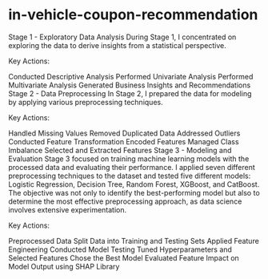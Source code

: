 # in-vehicle-coupon-recommendation
Stage 1 - Exploratory Data Analysis
During Stage 1, I concentrated on exploring the data to derive insights from a statistical perspective.

Key Actions:

Conducted Descriptive Analysis
Performed Univariate Analysis
Performed Multivariate Analysis
Generated Business Insights and Recommendations
Stage 2 - Data Preprocessing
In Stage 2, I prepared the data for modeling by applying various preprocessing techniques.

Key Actions:

Handled Missing Values
Removed Duplicated Data
Addressed Outliers
Conducted Feature Transformation
Encoded Features
Managed Class Imbalance
Selected and Extracted Features
Stage 3 - Modeling and Evaluation
Stage 3 focused on training machine learning models with the processed data and evaluating their performance. I applied seven different preprocessing techniques to the dataset and tested five different models: Logistic Regression, Decision Tree, Random Forest, XGBoost, and CatBoost. The objective was not only to identify the best-performing model but also to determine the most effective preprocessing approach, as data science involves extensive experimentation.

Key Actions:

Preprocessed Data
Split Data into Training and Testing Sets
Applied Feature Engineering
Conducted Model Testing
Tuned Hyperparameters and Selected Features
Chose the Best Model
Evaluated Feature Impact on Model Output using SHAP Library 
